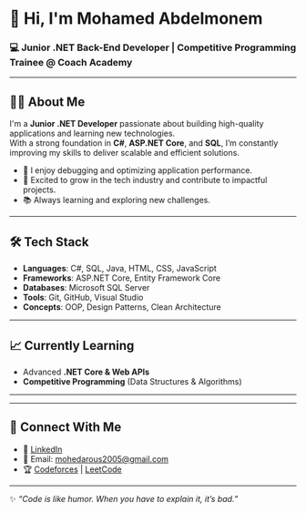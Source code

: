 # 👋 Hi, I'm Mohamed Abdelmonem 

### 💻 Junior .NET Back-End Developer | Competitive Programming Trainee @ Coach Academy  

---

## 👨‍💻 About Me  
I'm a **Junior .NET Developer** passionate about building high-quality applications and learning new technologies.  
With a strong foundation in **C#**, **ASP.NET Core**, and **SQL**, I’m constantly improving my skills to deliver scalable and efficient solutions.  

- 🔧 I enjoy debugging and optimizing application performance.  
- 🚀 Excited to grow in the tech industry and contribute to impactful projects.  
- 📚 Always learning and exploring new challenges.  

---

## 🛠️ Tech Stack  
- **Languages**: C#, SQL, Java, HTML, CSS, JavaScript  
- **Frameworks**: ASP.NET Core, Entity Framework Core  
- **Databases**: Microsoft SQL Server  
- **Tools**: Git, GitHub, Visual Studio  
- **Concepts**: OOP, Design Patterns, Clean Architecture  

---

## 📈 Currently Learning  
- Advanced **.NET Core & Web APIs**  
- **Competitive Programming** (Data Structures & Algorithms)  

---

 

---

## 🤝 Connect With Me  
- 💼 [LinkedIn]([https://www.linkedin.com/](https://www.linkedin.com/in/mohamed-abdelmonem-b33b962ba/overlay/about-this-profile/?lipi=urn%3Ali%3Apage%3Ad_flagship3_profile_view_base%3BWQMZ1zJQTKye3LaZ6Qlw%2BA%3D%3D))  
- 📧 Email: mohedarous2005@gmail.com  
- 🏆 [Codeforces](https://codeforces.com/) | [LeetCode](https://leetcode.com/)  

---

✨ *“Code is like humor. When you have to explain it, it’s bad.”*  
